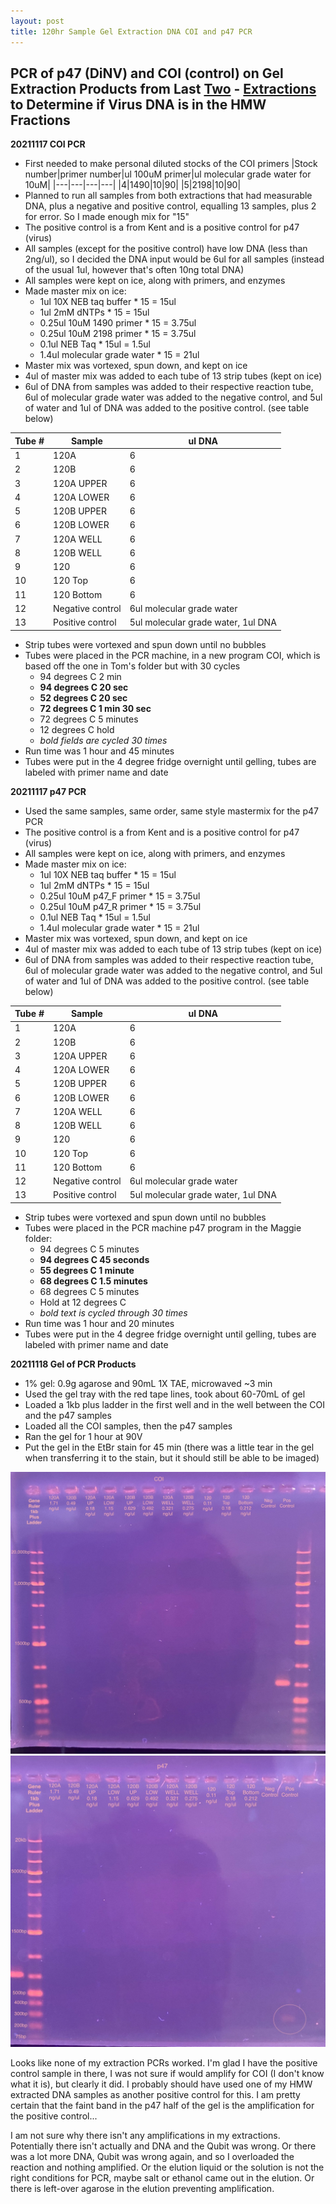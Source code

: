 ```yaml
---
layout: post
title: 120hr Sample Gel Extraction DNA COI and p47 PCR
---
```


## PCR of p47 (DiNV) and COI (control) on Gel Extraction Products from Last [Two](https://meschedl.github.io/Unckless-Lab-Notebook-Maggie/2021/11/16/gel-extract-2.html) - [Extractions](https://meschedl.github.io/Unckless-Lab-Notebook-Maggie/2021/11/15/gel-extract-1.html) to Determine if Virus DNA is in the HMW Fractions

**20211117 COI PCR**
- First needed to make personal diluted stocks of the COI primers
|Stock number|primer number|ul 100uM primer|ul molecular grade water for 10uM|
|---|---|---|---|
|4|1490|10|90|
|5|2198|10|90|
- Planned to run all samples from both extractions that had measurable DNA, plus a negative and positive control, equalling 13 samples, plus 2 for error. So I made enough mix for "15"
- The positive control is a from Kent and is a positive control for p47 (virus)
- All samples (except for the positive control) have low DNA (less than 2ng/ul), so I decided the DNA input would be 6ul for all samples (instead of the usual 1ul, however that's often 10ng total DNA)
- All samples were kept on ice, along with primers, and enzymes
- Made master mix on ice:
  - 1ul 10X NEB taq buffer * 15 = 15ul
  - 1ul 2mM dNTPs * 15 = 15ul
  - 0.25ul 10uM 1490 primer * 15 = 3.75ul
  - 0.25ul 10uM 2198 primer * 15 = 3.75ul
  - 0.1ul NEB Taq * 15ul = 1.5ul
  - 1.4ul molecular grade water * 15 = 21ul
- Master mix was vortexed, spun down, and kept on ice
- 4ul of master mix was added to each tube of 13 strip tubes (kept on ice)
- 6ul of DNA from samples was added to their respective reaction tube, 6ul of molecular grade water was added to the negative control, and 5ul of water and 1ul of DNA was added to the positive control. (see table below)

|Tube #|Sample|ul DNA|
|---|---|---|
|1|120A|6|
|2|120B|6|
|3|120A UPPER|6|
|4|120A LOWER|6|
|5|120B UPPER|6|
|6|120B LOWER|6|
|7|120A WELL|6|
|8|120B WELL|6|
|9|120|6|
|10|120 Top|6|
|11|120 Bottom|6|
|12|Negative control|6ul molecular grade water|
|13|Positive control|5ul molecular grade water, 1ul DNA|

- Strip tubes were vortexed and spun down until no bubbles
- Tubes were placed in the PCR machine, in a new program COI, which is based off the one in Tom's folder but with 30 cycles
  - 94 degrees C 2 min
  - **94 degrees C 20 sec**
  - **52 degrees C 20 sec**
  - **72 degrees C 1 min 30 sec**
  - 72 degrees C 5 minutes
  - 12 degrees C hold
  - _bold fields are cycled 30 times_
- Run time was 1 hour and 45 minutes
- Tubes were put in the 4 degree fridge overnight until gelling, tubes are labeled with primer name and date

**20211117 p47 PCR**
- Used the same samples, same order, same style mastermix for the p47 PCR
- The positive control is a from Kent and is a positive control for p47 (virus)
- All samples were kept on ice, along with primers, and enzymes
- Made master mix on ice:
  - 1ul 10X NEB taq buffer * 15 = 15ul
  - 1ul 2mM dNTPs * 15 = 15ul
  - 0.25ul 10uM p47_F primer * 15 = 3.75ul
  - 0.25ul 10uM p47_R primer * 15 = 3.75ul
  - 0.1ul NEB Taq * 15ul = 1.5ul
  - 1.4ul molecular grade water * 15 = 21ul
- Master mix was vortexed, spun down, and kept on ice
- 4ul of master mix was added to each tube of 13 strip tubes (kept on ice)
- 6ul of DNA from samples was added to their respective reaction tube, 6ul of molecular grade water was added to the negative control, and 5ul of water and 1ul of DNA was added to the positive control. (see table below)

|Tube #|Sample|ul DNA|
|---|---|---|
|1|120A|6|
|2|120B|6|
|3|120A UPPER|6|
|4|120A LOWER|6|
|5|120B UPPER|6|
|6|120B LOWER|6|
|7|120A WELL|6|
|8|120B WELL|6|
|9|120|6|
|10|120 Top|6|
|11|120 Bottom|6|
|12|Negative control|6ul molecular grade water|
|13|Positive control|5ul molecular grade water, 1ul DNA|

- Strip tubes were vortexed and spun down until no bubbles
- Tubes were placed in the PCR machine p47 program in the Maggie folder:
  - 94 degrees C 5 minutes
  - **94 degrees C 45 seconds**
  - **55 degrees C 1 minute**
  - **68 degrees C 1.5 minutes**
  - 68 degrees C 5 minutes
  - Hold at 12 degrees C
  - _bold text is cycled through 30 times_
-  Run time was 1 hour and 20 minutes
- Tubes were put in the 4 degree fridge overnight until gelling, tubes are labeled with primer name and date


**20211118 Gel of PCR Products**
- 1% gel: 0.9g agarose and 90mL 1X TAE, microwaved ~3 min
- Used the gel tray with the red tape lines, took about 60-70mL of gel
- Loaded a 1kb plus ladder in the first well and in the well between the COI and the p47 samples
- Loaded all the COI samples, then the p47 samples
- Ran the gel for 1 hour at 90V
- Put the gel in the EtBr stain for 45 min (there was a little tear in the gel when transferring it to the stain, but it should still be able to be imaged)

![](https://raw.githubusercontent.com/meschedl/Unckless-Lab-Notebook-Maggie/master/images/20211118-gel1.jpeg)
![](https://raw.githubusercontent.com/meschedl/Unckless-Lab-Notebook-Maggie/master/images/20211118-gel2.jpeg)

Looks like none of my extraction PCRs worked. I'm glad I have the positive control sample in there, I was not sure if would amplify for COI (I don't know what it is), but clearly it did. I probably should have used one of my HMW extracted DNA samples as another positive control for this. I am pretty certain that the faint band in the p47 half of the gel is the amplification for the positive control...

I am not sure why there isn't any amplifications in my extractions. Potentially there isn't actually and DNA and the Qubit was wrong. Or there was a lot more DNA, Qubit was wrong again, and so I overloaded the reaction and nothing amplified. Or the elution liquid or the solution is not the right conditions for PCR, maybe salt or ethanol came out in the elution. Or there is left-over agarose in the elution preventing amplification. 
